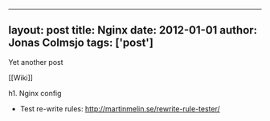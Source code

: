 
---
layout: post
title: Nginx
date: 2012-01-01
author: Jonas Colmsjo
tags: ['post']
---

Yet another post





[[Wiki]]

h1. Nginx config


* Test re-write rules: http://martinmelin.se/rewrite-rule-tester/



<pre>


</pre>
